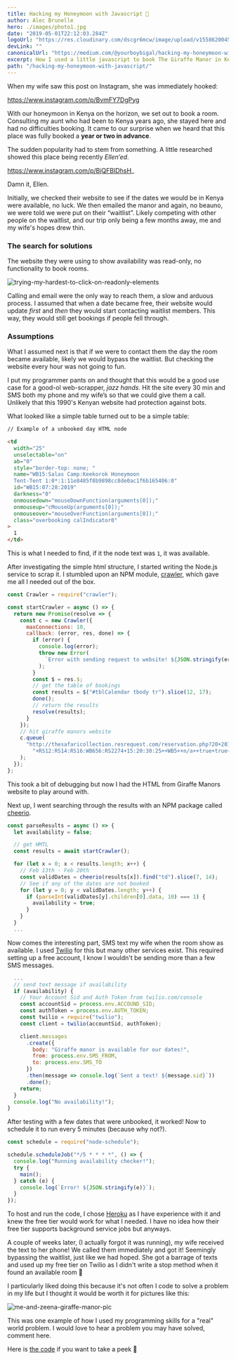 ```yaml
---
title: Hacking my Honeymoon with Javascript 🤣
author: Alec Brunelle
hero: ./images/photo1.jpg
date: "2019-05-01T22:12:03.284Z"
logoUrl: "https://res.cloudinary.com/dscgr6mcw/image/upload/v1558620045/giraffe-post/taylor-lee-1162276-unsplash.jpg"
devLink: ""
canonicalUrl: "https://medium.com/@yourboybigal/hacking-my-honeymoon-with-javascript-c4c476f7584b"
excerpt: How I used a little javascript to book The Giraffe Manor in Kenya
path: "/hacking-my-honeymoon-with-javascript/"
---
```


When my wife saw this post on Instagram, she was immediately hooked:

https://www.instagram.com/p/BvmFY7DgPyg

With our honeymoon in Kenya on the horizon, we set out to book a room. Consulting my aunt who had been to Kenya years ago, she stayed here and had no difficulties booking. It came to our surprise when we heard that this place was fully booked a **year or two in advance**.

The sudden popularity had to stem from something. A little researched showed this place being recently _Ellen’ed_.

https://www.instagram.com/p/BjQFBIDhsH_

Damn it, Ellen.

Initially, we checked their website to see if the dates we would be in Kenya were available, no luck. We then emailed the manor and again, no beauno, we were told we were put on their “waitlist”. Likely competing with other people on the waitlist, and our trip only being a few months away, me and my wife's hopes drew thin.

### The search for solutions

The website they were using to show availability was read-only, no functionality to book rooms.

![trying-my-hardest-to-click-on-readonly-elements](./images/picture_3.gif)

Calling and email were the only way to reach them, a slow and arduous process. I assumed that when a date became free, their website would update _first_ and _then_ they would start contacting waitlist members. This way, they would still get bookings if people fell through.

### Assumptions

What I assumed next is that if we were to contact them the day the room became available, likely we would bypass the waitlist. But checking the website every hour was not going to fun.

I put my programmer pants on and thought that this would be a good use case for a good-ol web-scrapper, _jazz hands_. Hit the site every 30 min and SMS both my phone and my wife’s so that we could give them a call. Unlikely that this 1990's Kenyan website had protection against bots.

What looked like a simple table turned out to be a simple table:

```html
// Example of a unbooked day HTML node

<td
  width="25"
  unselectable="on"
  ab="0"
  style="border-top: none; "
  name="WB15:Salas Camp:Keekorok Honeymoon
  Tent-Tent 1:0*:1:11e8485f8b9898cc8de0ac1f6b165406:0"
  id="WB15:07:28:2019"
  darkness="0"
  onmousedown="mouseDownFunction(arguments[0]);"
  onmouseup="cMouseUp(arguments[0]);"
  onmouseover="mouseOverFunction(arguments[0]);"
  class="overbooking calIndicator0"
>
  1
</td>
```

This is what I needed to find, if it the node text was `1`, it was available.

After investigating the simple html structure, I started writing the Node.js service to scrap it. I stumbled upon an NPM module, <a href="https://www.npmjs.com/package/crawler" target="_blank">crawler</a>, which gave me all I needed out of the box.

```javascript
const Crawler = require("crawler");

const startCrawler = async () => {
  return new Promise(resolve => {
    const c = new Crawler({
      maxConnections: 10,
      callback: (error, res, done) => {
        if (error) {
          console.log(error);
          throw new Error(
            `Error with sending request to website! ${JSON.stringify(error)}`
          );
        }
        const $ = res.$;
        // get the table of bookings
        const results = $("#tblCalendar tbody tr").slice(12, 17);
        done();
        // return the results
        resolve(results);
      }
    });
    // hit giraffe manors website
    c.queue(
      "http://thesafaricollection.resrequest.com/reservation.php?20+2019-02-08" +
        "+RS12:RS14:RS16:WB656:RS2274+15:20:30:25++WB5++n/a++true+true+0+0"
    );
  });
};
```

This took a bit of debugging but now I had the HTML from Giraffe Manors website to play around with.

Next up, I went searching through the results with an NPM package called <a href="https://www.npmjs.com/package/cheerio" target="_blank">cheerio</a>.

```javascript
const parseResults = async () => {
  let availability = false;

  // get HMTL
  const results = await startCrawler();

  for (let x = 0; x < results.length; x++) {
    // Feb 13th - Feb 20th
    const validDates = cheerio(results[x]).find("td").slice(7, 14);
    // See if any of the dates are not booked
    for (let y = 0; y < validDates.length; y++) {
      if (parseInt(validDates[y].children[0].data, 10) === 1) {
        availability = true;
      }
    }
  }
  ...
```

Now comes the interesting part, SMS text my wife when the room show as available. I used <a href="https://www.twilio.com/" target="_blank">Twilio</a> for this but many other services exist. This required setting up a free account, I know I wouldn't be sending more than a few SMS messages.

```javascript
  ...
  // send text message if availability
  if (availability) {
    // Your Account Sid and Auth Token from twilio.com/console
    const accountSid = process.env.ACCOUND_SID;
    const authToken = process.env.AUTH_TOKEN;
    const twilio = require("twilio");
    const client = twilio(accountSid, authToken);

    client.messages
      .create({
        body: "Giraffe manor is available for our dates!",
        from: process.env.SMS_FROM,
        to: process.env.SMS_TO
      })
      .then(message => console.log(`Sent a text! ${message.sid}`))
      .done();
    return;
  }
  console.log("No availability!");
}
```

After testing with a few dates that were unbooked, it worked! Now to schedule it to run every 5 minutes (because why not?).

```javascript
const schedule = require("node-schedule");

schedule.scheduleJob("*/5 * * * *", () => {
  console.log("Running availability checker!");
  try {
    main();
  } catch (e) {
    console.log(`Error! ${JSON.stringify(e)}`);
  }
});
```

To host and run the code, I chose <a href="https://www.heroku.com" target="_blank">Heroku</a> as I have experience with it and knew the free tier would work for what I needed. I have no idea how their free tier supports background service jobs but anyways.

A couple of weeks later, (I actually forgot it was running), my wife received the text to her phone! We called them immediately and got it! Seemingly bypassing the waitlist, just like we had hoped. She got a barrage of texts and used up my free tier on Twilio as I didn't write a stop method when it found an available room 🤣

I particularly liked doing this because it's not often I code to solve a problem in my life but I thought it would be worth it for pictures like this:

![me-and-zeena-giraffe-manor-pic](./images/picture_4.jpg)

This was one example of how I used my programming skills for a "real" world problem. I would love to hear a problem you may have solved, comment here.

Here is <a href="https://github.com/aleccool213/giraffe-manor-ping" target="_blank">the code</a> if you want to take a peek 👀
